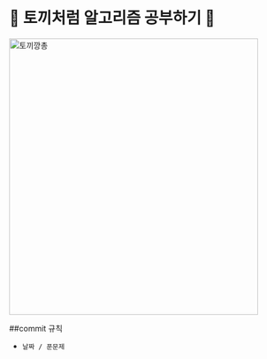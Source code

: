 # 🐰 토끼처럼 알고리즘 공부하기 🐰
<img src="https://upload.cafenono.com/image/post/20220427/073311_LALbnMndcHhu7ATkT0?q=75&s=1440x1&t=outside&f=webp" alt="토끼깡총" width=450px height=500px>

##commit 규칙
- `날짜 / 푼문제`
